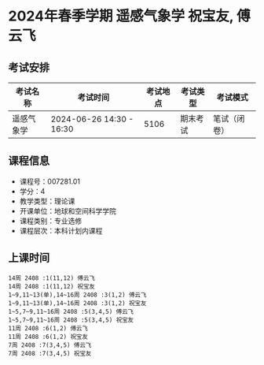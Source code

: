 # 2024年春季学期 遥感气象学 祝宝友, 傅云飞




## 考试安排

| 考试名称 | 考试时间 | 考试地点 | 考试类型 | 考试模式 |
| -------- | -------- | -------- | -------- | -------- |
| 遥感气象学 | 2024-06-26 14:30 - 16:30 | 5106 | 期末考试 | 笔试（闭卷） |





## 课程信息

- 课程号：007281.01
- 学分：4
- 教学类型：理论课
- 开课单位：地球和空间科学学院
- 课程类别：专业选修
- 课程层次：本科计划内课程

## 上课时间

```
14周 2408 :1(11,12) 傅云飞
14周 2408 :1(11,12) 祝宝友
1~9,11~13(单),14~16周 2408 :3(1,2) 傅云飞
1~9,11~13(单),14~16周 2408 :3(1,2) 祝宝友
1~5,7~9,11~16周 2408 :5(3,4,5) 傅云飞
1~5,7~9,11~16周 2408 :5(3,4,5) 祝宝友
11周 2408 :6(1,2) 傅云飞
11周 2408 :6(1,2) 祝宝友
7周 2408 :7(3,4,5) 傅云飞
7周 2408 :7(3,4,5) 祝宝友
```

